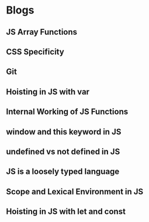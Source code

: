 # Blogs

## JS Array Functions

## CSS Specificity

## Git

## Hoisting in JS with var

## Internal Working of JS Functions

## window and this keyword in JS

## undefined vs not defined in JS

## JS is a loosely typed language

## Scope and Lexical Environment in JS

## Hoisting in JS with let and const
